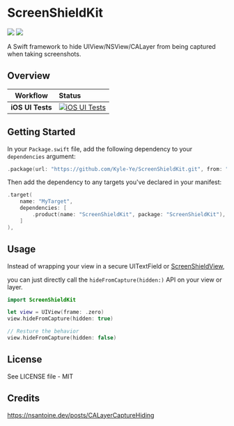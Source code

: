 # ScreenShieldKit

[![](https://img.shields.io/endpoint?url=https%3A%2F%2Fswiftpackageindex.com%2Fapi%2Fpackages%2FKyle-Ye%2FScreenShieldKit%2Fbadge%3Ftype%3Dswift-versions)](https://swiftpackageindex.com/Kyle-Ye/ScreenShieldKit) [![](https://img.shields.io/endpoint?url=https%3A%2F%2Fswiftpackageindex.com%2Fapi%2Fpackages%2FKyle-Ye%2FScreenShieldKit%2Fbadge%3Ftype%3Dplatforms)](https://swiftpackageindex.com/Kyle-Ye/ScreenShieldKit)

A Swift framework to hide UIView/NSView/CALayer from being captured when taking screenshots.

## Overview

| **Workflow** | **Status** |
|-|:-|
| **iOS UI Tests** | [![iOS UI Tests](https://github.com/Kyle-Ye/ScreenShieldKit/actions/workflows/ios.yml/badge.svg)](https://github.com/Kyle-Ye/ScreenShieldKit/actions/workflows/ios.yml) |

## Getting Started

In your `Package.swift` file, add the following dependency to your `dependencies` argument:

```swift
.package(url: "https://github.com/Kyle-Ye/ScreenShieldKit.git", from: "0.1.0"),
```

Then add the dependency to any targets you've declared in your manifest:

```swift
.target(
    name: "MyTarget", 
    dependencies: [
        .product(name: "ScreenShieldKit", package: "ScreenShieldKit"),
    ]
),
```

## Usage

Instead of wrapping your view in a secure UITextField or [ScreenShieldView](https://github.com/RyukieSama/Swifty),

you can just directly call the `hideFromCapture(hidden:)` API on your view or layer.

```swift
import ScreenShieldKit

let view = UIView(frame: .zero)
view.hideFromCapture(hidden: true)

// Resture the behavior
view.hideFromCapture(hidden: false)
```

## License

See LICENSE file - MIT

## Credits

https://nsantoine.dev/posts/CALayerCaptureHiding
